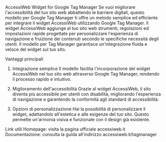 AccessiWeb Widget for Google Tag Manager
Se vuoi migliorare l'accessibilità del tuo sito web abbattendo le barriere digitali, questo modello per Google Tag Manager ti offre un metodo semplice ed efficiente per integrare il widget AccessiWeb utilizzando Google Tag Manager. Il widget AccessiWeb aggiunge al tuo sito web strumenti, regolazioni ed impostazioni rapide progettate per personalizzare l'esperienza di navigazione e fruizione dei contenuti secondo le specifiche necessità degli utenti. Il modello per Tag Manager garantisce un'integrazione fluida e veloce del widget sul tuo sito.

Vantaggi principali
1. Integrazione semplice
Il modello facilita l'incorporazione del widget AccessiWeb nel tuo sito web attraverso Google Tag Manager, rendendo il processo rapido e intuitivo.

2. Miglioramento dell'accessibilità
Grazie al widget AccessiWeb, il sito diventa più accessibile per utenti con disabilità, migliorando l'esperienza di navigazione e garantendo la conformità agli standard di accessibilità.

3. Opzioni di personalizzazione
Hai la possibilità di personalizzare il widget, adattandolo all'estetica e alle esigenze del tuo sito. Questo permette un'armonia visiva e funzionale con il design già esistente.

Link utili
Homepage: visita la pagina ufficiale accessiweb.it
Documentazione: consulta la guida all'indirizzo accessiweb.it/tagmanager
